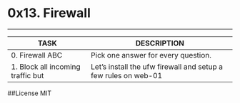 # 0x13. Firewall
---

|TASK|DESCRIPTION|
|--|--|
|0. Firewall ABC |Pick one answer for every question.|
|1. Block all incoming traffic but|Let’s install the ufw firewall and setup a few rules on web-01|

##License
MIT
